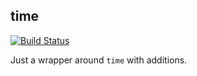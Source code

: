 time
---------

[![Build Status](https://travis-ci.org/corpix/time.svg?branch=master)](https://travis-ci.org/corpix/time)

Just a wrapper around `time` with additions.
